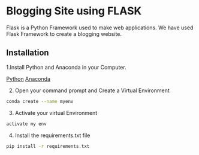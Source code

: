 # Blogging Site using FLASK
Flask is a Python Framework used to make web applications.
We have used Flask Framework to create a blogging website.

## Installation
1.Install Python and Anaconda in your Computer.

[Python](https://www.python.org/downloads/)
[Anaconda](https://www.anaconda.com/distribution/)

2. Open your command prompt and Create a Virtual Environment
```bash
conda create --name myenv
```
3. Activate your virtual Environment
```bash
activate my env
```
4. Install the requirements.txt file
```bash
pip install -r requirements.txt
```
